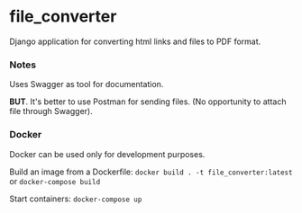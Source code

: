 # file_converter

Django application for converting html links and files to PDF format.


### Notes

Uses Swagger as tool for documentation.

**BUT**. It's better to use Postman for sending files. (No opportunity to attach file through Swagger).


### Docker

Docker can be used only for development purposes.

Build an image from a Dockerfile:
`docker build . -t file_converter:latest` or `docker-compose build`

Start containers:
`docker-compose up`

